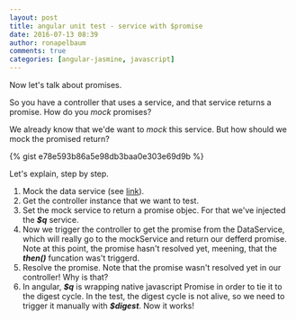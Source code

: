 ```yaml
---
layout: post
title: angular unit test - service with $promise
date: 2016-07-13 08:39
author: ronapelbaum
comments: true
categories: [angular-jasmine, javascript]
---
```

Now let's talk about promises.

So you have a controller that uses a service, and that service returns a promise. How do you <em>mock</em> promises?

<!--more-->

We already know that we'de want to <em>mock</em> this service. But how should we mock the promised return?

{% gist e78e593b86a5e98db3baa0e303e69d9b %}

Let's explain, step by step.
<ol>
	<li>Mock the data service (see <a href="https://ronapelbaum.wordpress.com/2016/03/03/angular-unit-test-use-provide-part-3/">link</a>).</li>
	<li>Get the controller instance that we want to test.</li>
	<li>Set the mock service to return a promise objec. For that we've injected the <em><strong>$q</strong></em> service.</li>
	<li>Now we trigger the controller to get the promise from the DataService, which will really go to the mockService and return our defferd promise. Note at this point, the promise hasn't resolved yet, meening, that the<em><strong> then()</strong></em> funcation was't triggerd.</li>
	<li>Resolve the promise. Note that the promise wasn't resolved yet in our controller! Why is that?</li>
	<li>In angular, <em><strong>$q</strong></em> is wrapping native javascript Promise in order to tie it to the digest cycle. In the test, the digest cycle is not alive, so we need to trigger it manually with <em><strong>$digest</strong></em>. Now it works!</li>
</ol>
